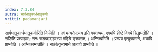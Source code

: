 ```yaml
---
index: 7.3.84
sutra: सार्वधातुकार्धधातुकयोः
vritti: padamanjari
---
```


 सार्वधातुकार्धधातुकयोरिति किमिति । एवं मन्यतेप्रत्यय इति वक्तव्यम्, एवमपि हीष्टे विषये सिद्ध्यतीति । सङिति प्रत्याहारः; सनः सशब्दादाहरभ्या महिङे ङ्कारात् । अग्नित्वमिति । प्रत्यय इत्युच्यमाने, अत्रापि प्राप्नोति । अग्निकाम्यतीति । सङीत्युच्यमाने अत्रापि प्राप्नोति ॥